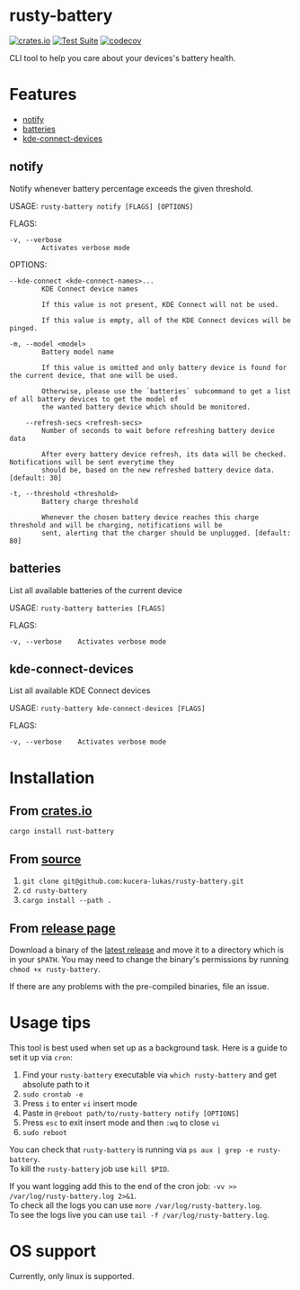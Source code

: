 # rusty-battery

[![crates.io](https://img.shields.io/crates/v/rusty-battery?logo=rust)](https://crates.io/crates/rusty-battery)
[![Test Suite](https://github.com/kucera-lukas/rusty-battery/actions/workflows/test.yml/badge.svg?branch=main)](https://github.com/kucera-lukas/rusty-battery/actions/workflows/test.yml)
[![codecov](https://codecov.io/gh/kucera-lukas/rusty-battery/branch/main/graph/badge.svg?token=1MM2CUE75Q)](https://codecov.io/gh/kucera-lukas/rusty-battery)

CLI tool to help you care about your devices's battery health.

# Features

* [notify](#Notify)
* [batteries](#Batteries)
* [kde-connect-devices](#kde-connect-devices)

## notify

Notify whenever battery percentage exceeds the given threshold.

USAGE:
```rusty-battery notify [FLAGS] [OPTIONS]```

FLAGS:

    -v, --verbose
            Activates verbose mode


OPTIONS:

    --kde-connect <kde-connect-names>...
            KDE Connect device names

            If this value is not present, KDE Connect will not be used.

            If this value is empty, all of the KDE Connect devices will be pinged.

    -m, --model <model>
            Battery model name

            If this value is omitted and only battery device is found for the current device, that one will be used.

            Otherwise, please use the `batteries` subcommand to get a list of all battery devices to get the model of
            the wanted battery device which should be monitored.

        --refresh-secs <refresh-secs>
            Number of seconds to wait before refreshing battery device data

            After every battery device refresh, its data will be checked. Notifications will be sent everytime they
            should be, based on the new refreshed battery device data. [default: 30]

    -t, --threshold <threshold>
            Battery charge threshold

            Whenever the chosen battery device reaches this charge threshold and will be charging, notifications will be
            sent, alerting that the charger should be unplugged. [default: 80]

## batteries

List all available batteries of the current device

USAGE:
```rusty-battery batteries [FLAGS]```

FLAGS:

    -v, --verbose    Activates verbose mode

## kde-connect-devices

List all available KDE Connect devices

USAGE:
```rusty-battery kde-connect-devices [FLAGS]```

FLAGS:

    -v, --verbose    Activates verbose mode


# Installation

## From [crates.io](https://crates.io/crates/rusty-batter)
``cargo install rust-battery``

## From [source](https://github.com/kucera-lukas/rusty-battery)

1. `git clone git@github.com:kucera-lukas/rusty-battery.git`
2. `cd rusty-battery`
3. `cargo install --path .`


## From [release page](https://github.com/kucera-lukas/rusty-battery/releases)

Download a binary of the
[latest release](https://github.com/kucera-lukas/rusty-battery/releases/latest)
and move it to a directory which is in your `$PATH`.
You may need to change the binary's permissions by running
`chmod +x rusty-battery`.

If there are any problems with the pre-compiled binaries, file an issue.

# Usage tips

This tool is best used when set up as a background task.
Here is a guide to set it up via `cron`:

1. Find your `rusty-battery` executable via `which rusty-battery` and get absolute path to it
2. `sudo crontab -e`
3. Press `i` to enter `vi` insert mode
4. Paste in `@reboot path/to/rusty-battery notify [OPTIONS]`
5. Press `esc` to exit insert mode and then `:wq` to close `vi`
6. `sudo reboot `

You can check that `rusty-battery` is running via `ps aux | grep -e rusty-battery`.\
To kill the `rusty-battery` job use `kill $PID`.

If you want logging add this to the end of the cron job: `-vv >> /var/log/rusty-battery.log 2>&1`.\
To check all the logs you can use `more /var/log/rusty-battery.log`.\
To see the logs live you can use `tail -f /var/log/rusty-battery.log`.

# OS support

Currently, only linux is supported.
